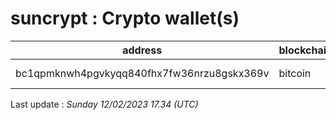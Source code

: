 # suncrypt : Crypto wallet(s)

| address | blockchain | Balance |
|---|---|---|
| bc1qpmknwh4pgvkyqq840fhx7fw36nrzu8gskx369v | bitcoin | $ 229544 |

Last update : _Sunday 12/02/2023 17.34 (UTC)_

